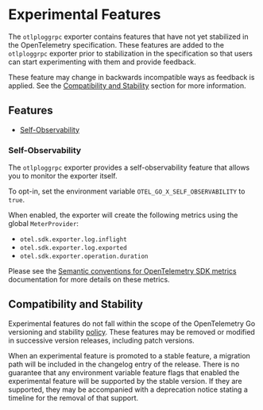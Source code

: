 # Experimental Features

The `otlploggrpc` exporter contains features that have not yet stabilized in the OpenTelemetry specification.
These features are added to the  `otlploggrpc` exporter prior to stabilization in the specification so that users can start experimenting with them and provide feedback.

These feature may change in backwards incompatible ways as feedback is applied.
See the [Compatibility and Stability](#compatibility-and-stability) section for more information.

## Features

- [Self-Observability](#self-observability)

### Self-Observability

The `otlploggrpc` exporter  provides a self-observability feature that allows you to monitor the exporter itself.

To opt-in, set the environment variable `OTEL_GO_X_SELF_OBSERVABILITY` to `true`.

When enabled, the exporter will create the following metrics using the global `MeterProvider`:

- `otel.sdk.exporter.log.inflight`
- `otel.sdk.exporter.log.exported`
- `otel.sdk.exporter.operation.duration`

Please see the [Semantic conventions for OpenTelemetry SDK metrics] documentation for more details on these metrics.

[Semantic conventions for OpenTelemetry SDK metrics]: https://github.com/open-telemetry/semantic-conventions/blob/v1.36.0/docs/otel/sdk-metrics.md

## Compatibility and Stability

Experimental features do not fall within the scope of the OpenTelemetry Go versioning and stability [policy](../../../../../../VERSIONING.md).
These features may be removed or modified in successive version releases, including patch versions.

When an experimental feature is promoted to a stable feature, a migration path will be included in the changelog entry of the release.
There is no guarantee that any environment variable feature flags that enabled the experimental feature will be supported by the stable version.
If they are supported, they may be accompanied with a deprecation notice stating a timeline for the removal of that support.
